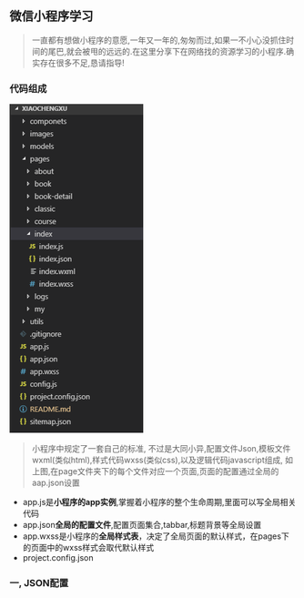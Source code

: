 ##  微信小程序学习
> 一直都有想做小程序的意愿,一年又一年的,匆匆而过,如果一不小心没抓住时间的尾巴,就会被甩的远远的.在这里分享下在网络找的资源学习的小程序.确实存在很多不足,恳请指导!
### 代码组成
![小程序文件目录](./images/markdown/utils.png)
> 小程序中规定了一套自己的标准,  不过是大同小异,配置文件Json,模板文件wxml(类似html),样式代码wxss(类似css),以及逻辑代码javascript组成, 如上图,在page文件夹下的每个文件对应一个页面,页面的配置通过全局的aap.json设置
- app.js是**小程序的app实例**,掌握着小程序的整个生命周期,里面可以写全局相关代码
- app.json**全局的配置文件**,配置页面集合,tabbar,标题背景等全局设置
- app.wxss是小程序的**全局样式表**，决定了全局页面的默认样式，在pages下的页面中的wxss样式会取代默认样式
- project.config.json
### 一, JSON配置
